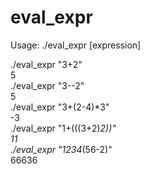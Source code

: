 # eval_expr
  
Usage: ./eval_expr [expression]  
  
./eval_expr "3+2"  
    5  
./eval_expr "3--2"  
    5  
./eval_expr "3+(2-4)*3"  
    -3  
./eval_expr "1+(((3+2)*2))"  
    11  
./eval_expr "1234*(56-2)"  
    66636  
